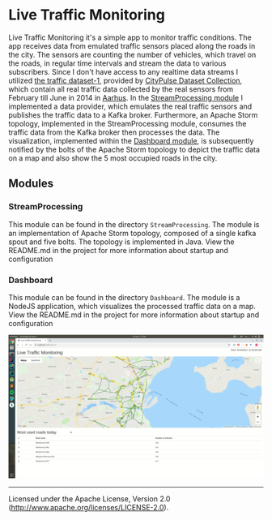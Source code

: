 # Live Traffic Monitoring

Live Traffic Monitoring it's a simple app to monitor traffic conditions. The app receives data from emulated traffic sensors placed along the roads in the city. The sensors are counting the number of vehicles, which travel on the roads, in regular time intervals and stream the data to various subscribers. Since I don't have access to any realtime data streams I utilized [the traffic dataset-1](http://iot.ee.surrey.ac.uk:8080/datasets.html#traffic), provided by [CityPulse Dataset Collection](http://iot.ee.surrey.ac.uk:8080/index.html), which contain all real traffic data collected by the real sensors from February till June in 2014 in [Aarhus](https://en.wikipedia.org/wiki/Aarhus). In the [StreamProcessing module](https://github.com/FilipRy/LiveTrafficMonitoring/tree/master/StreamProcessing) I implemented a data provider, which emulates the real traffic sensors and publishes the traffic data to a Kafka broker. Furthermore, an Apache Storm topology, implemented in the StreamProcessing module, consumes the traffic data from the Kafka broker then processes the data. The visualization, implemented within the [Dashboard module](https://github.com/FilipRy/LiveTrafficMonitoring/tree/master/Dashboard), is subsequently notified by the bolts of the Apache Storm topology to depict the traffic data on a map and also show the 5 most occupied roads in the city.

## Modules

### StreamProcessing

This module can be found in the directory `StreamProcessing`.
The module is an implementation of Apache Storm topology, composed of a single kafka spout and five bolts. The topology is implemented in Java.
View the README.md in the project for more information about startup and configuration

### Dashboard

This module can be found in the directory `Dashboard`.
The module is a NodeJS application, which visualizes the processed traffic data on a map.
View the README.md in the project for more information about startup and configuration

![Dashboard](https://github.com/FilipRy/LiveTrafficMonitoring/blob/master/StreamProcessing/assets/dashboard.png)


------------------------
Licensed under the Apache License, Version 2.0 (http://www.apache.org/licenses/LICENSE-2.0).

